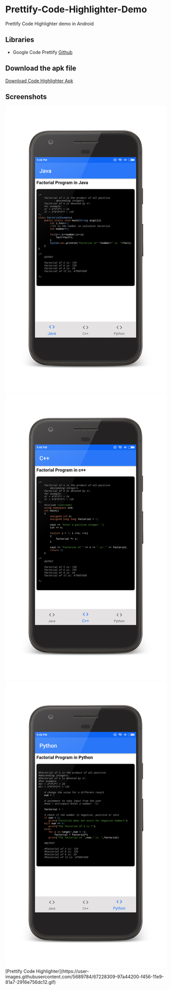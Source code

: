 # Prettify-Code-Highlighter-Demo
Prettify Code Highlighter demo in Android

## Libraries
- Google Code Prettify [Github](https://github.com/google/code-prettify)

## Download the apk file
<a href="/Code Highlighter.apk?raw=true" download="Code Highlighter.apk" target="_blank"> Download Code Highlighter Apk </a>

## Screenshots
<img src="/Screen1.png"/>
<img src="/Screen2.png"/>
<img src="/Screen3.png"/>
[Prettify Code Highlighter](https://user-images.githubusercontent.com/5689784/67228309-97a44200-f456-11e9-81a7-2916e756dc12.gif)

